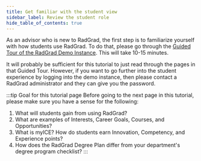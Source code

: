 ```yaml
---
title: Get familiar with the student view
sidebar_label: Review the student role
hide_table_of_contents: true
---
```


As an advisor who is new to RadGrad, the first step is to familiarize yourself with how students use RadGrad.  To do that, please go through the [Guided Tour of the RadGrad Demo Instance](../demo/overview). This will take 10-15 minutes.

It will probably be sufficient for this tutorial to just read through the pages in that Guided Tour. However, if you want to go further into the student experience by logging into the demo instance, then please contact a RadGrad administrator and they can give you the password.

:::tip Goal for this tutorial page
Before going to the next page in this tutorial, please make sure you have a sense for the following:

1. What will students gain from using RadGrad?
2. What are examples of Interests, Career Goals, Courses, and Opportunities?
3. What is myICE?  How do students earn Innovation, Competency, and Experience points?
4. How does the RadGrad Degree Plan differ from your department's degree program checklist?
:::
